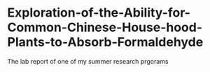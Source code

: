 # Exploration-of-the-Ability-for-Common-Chinese-House-hood-Plants-to-Absorb-Formaldehyde

The lab report of one of my summer research prgorams
